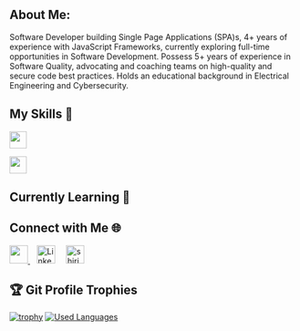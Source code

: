 ## About Me:
Software Developer building Single Page Applications (SPA)s, 4+ years of experience with JavaScript Frameworks, currently
exploring full-time opportunities in Software Development. Possess 5+ years of experience in Software Quality, advocating
and coaching teams on high-quality and secure code best practices. Holds an educational background in Electrical Engineering and Cybersecurity.
## My Skills 🚀
<div>
<p align="left">
 <a href="https://tailwindcss.com/"><img width=30 src='https://tailwindcss.com/_next/static/media/tailwindcss-mark.3c5441fc7a190fb1800d4a5c7f07ba4b1345a9c8.svg'/></a>
</p>
<p align="left">
 <a href="https://tailwindcss.com/"><img width=30 src='https://www.typescriptlang.org/branding/typescript-design-assets.svg '/></a>
</p>
</div>

## Currently Learning 🚀


## Connect with Me 🌐

<p align="left">
  <a href="https://github.com/shirinmjr" target="_blank" rel="noreferrer">
    <picture>
      <source media="(prefers-color-scheme: dark)" srcset="https://raw.githubusercontent.com/danielcranney/readme-generator/main/public/icons/socials/github-dark.svg" />
      <source media="(prefers-color-scheme: light)" srcset="https://raw.githubusercontent.com/danielcranney/readme-generator/main/public/icons/socials/github.svg" />
      <img src="https://raw.githubusercontent.com/danielcranney/readme-generator/main/public/icons/socials/github.svg" width="32" height="32" />
    </picture>
  </a>&nbsp;&nbsp; 
 <a href="https://www.linkedin.com/in/shirinmohajer/" target="_blank" rel="noreferrer">
    <img src="https://raw.githubusercontent.com/danielcranney/readme-generator/main/public/icons/socials/linkedin.svg" width="32" height="32" alt="LinkedIn" /></a>&nbsp;&nbsp;&nbsp;&nbsp;
<a align="left"> 
 <img src="https://komarev.com/ghpvc/?username=shirinmjr&label=Profile%20views&color=0e75b6&style=for-the-badge" alt="shirinmjr" width="auto" height="32" /> 
</a>
</p>





## :trophy: Git Profile Trophies

[![trophy](https://github-profile-trophy.vercel.app/?username=ryo-ma&theme=algolia)](https://github.com/ryo-ma/github-profile-trophy)
[![Used Languages](https://github-readme-stats.vercel.app/api/top-langs/?username=shirinmjr&show_icons=true&theme=dark)](https://github.com/shirinmjr/shirinmjr/blob/master/readme.md)
<!--
<h3 align="left">Languages and Tools:</h3>

**shirinmjr/shirinmjr** is a ✨ _special_ ✨ repository because its `README.md` (this file) appears on your GitHub profile.

Here are some ideas to get you started:

- 🔭 I’m currently working on ...
- 🌱 I’m currently learning ...
- 👯 I’m looking to collaborate on ...
- 🤔 I’m looking for help with ...
- 💬 Ask me about ...
- 📫 How to reach me: ...
- 😄 Pronouns: ...
- ⚡ Fun fact: ...
-->
